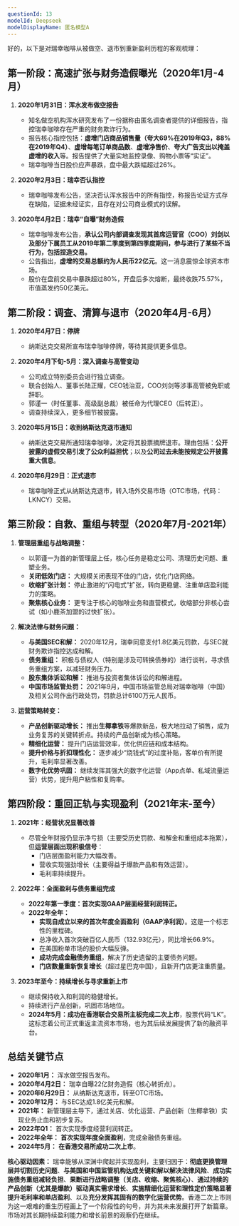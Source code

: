 ```yaml
---
questionId: 13
modelId: Deepseek
modelDisplayName: 匿名模型A
---
```

好的，以下是对瑞幸咖啡从被做空、退市到重新盈利历程的客观梳理：

## 第一阶段：高速扩张与财务造假曝光（2020年1月-4月）

1.  **2020年1月31日：浑水发布做空报告**
    *   知名做空机构浑水研究发布了一份据称由匿名调查者提供的详细报告，指控瑞幸咖啡存在严重的财务欺诈行为。
    *   报告核心指控包括：**虚增门店商品销售量（夸大69%在2019年Q3，88%在2019年Q4）**、**虚增每笔订单商品数**、**虚增净售价**、**夸大广告支出以掩盖虚增的收入**等。报告提供了大量实地监控录像、购物小票等“实证”。
    *   瑞幸咖啡当日股价应声暴跌，盘中最大跌幅超过26%。

2.  **2020年2月3日：瑞幸否认指控**
    *   瑞幸咖啡发布公告，坚决否认浑水报告中的所有指控，称报告论证方式存在缺陷，证据未经证实，且存在对公司商业模式的误解。

3.  **2020年4月2日：瑞幸“自曝”财务造假**
    *   瑞幸咖啡发布公告，**承认公司内部调查发现其首席运营官（COO）刘剑以及部分下属员工从2019年第二季度到第四季度期间，参与进行了某些不当行为，包括捏造交易。**
    *   公告指出，**虚增的交易总额约为人民币22亿元**。这一消息震惊全球资本市场。
    *   股价在盘前交易中暴跌超过80%，开盘后多次熔断，最终收跌75.57%，市值蒸发约50亿美元。

## 第二阶段：调查、清算与退市（2020年4月-6月）

1.  **2020年4月7日：停牌**
    *   纳斯达克交易所宣布瑞幸咖啡停牌，等待其提供更多信息。

2.  **2020年4月下旬-5月：深入调查与高管变动**
    *   公司成立特别委员会进行独立调查。
    *   联合创始人、董事长陆正耀，CEO钱治亚，COO刘剑等涉事高管被免职或辞职。
    *   郭谨一（时任董事、高级副总裁）被任命为代理CEO（后转正）。
    *   调查持续深入，更多细节被披露。

3.  **2020年5月15日：收到纳斯达克退市通知**
    *   纳斯达克交易所通知瑞幸咖啡，决定将其股票摘牌退市。理由包括：**公开披露的虚假交易引发了公众利益担忧**；以及**公司过去未能按规定公开披露重大信息**。

4.  **2020年6月29日：正式退市**
    *   瑞幸咖啡正式从纳斯达克退市，转入场外交易市场（OTC市场，代码：LKNCY）交易。

## 第三阶段：自救、重组与转型（2020年7月-2021年）

1.  **管理层重组与战略调整：**
    *   以郭谨一为首的新管理层上任，核心任务是稳定公司、清理历史问题、重塑业务。
    *   **关闭低效门店：** 大规模关闭表现不佳的门店，优化门店网络。
    *   **收缩扩张计划：** 停止激进的“闪电式”扩张，转向更稳健、注重单店盈利能力的策略。
    *   **聚焦核心业务：** 更专注于核心的咖啡业务和直营模式，收缩部分非核心尝试（如小鹿茶加盟的过快扩张）。

2.  **解决法律与财务问题：**
    *   **与美国SEC和解：** 2020年12月，瑞幸同意支付1.8亿美元罚款，与SEC就财务欺诈指控达成和解。
    *   **债务重组：** 积极与债权人（特别是涉及可转换债券的）进行谈判，寻求债务重组方案，以减轻财务压力。
    *   **股东集体诉讼和解：** 推进与投资者集体诉讼的和解进程。
    *   **中国市场监管处罚：** 2021年9月，中国市场监管总局对瑞幸咖啡（中国）及相关公司作出行政处罚，罚款总计6100万元人民币。

3.  **运营策略转变：**
    *   **产品创新驱动增长：** 推出**生椰拿铁**等爆款新品，极大地拉动了销售，成为业务复苏的关键转折点。持续的产品创新成为核心策略。
    *   **精细化运营：** 提升门店运营效率，优化供应链和成本结构。
    *   **提升价格与折扣理性化：** 逐步减少“烧钱式”的过度补贴，客单价有所提升，毛利率显著改善。
    *   **数字化优势巩固：** 继续发挥其强大的数字化运营（App点单、私域流量运营）优势，提升用户粘性和复购率。

## 第四阶段：重回正轨与实现盈利（2021年末-至今）

1.  **2021年：经营状况显著改善**
    *   尽管全年财报仍显示净亏损（主要受历史罚款、和解金和重组成本拖累），但**运营层面出现积极信号**：
        *   门店层面盈利能力大幅改善。
        *   营收实现强劲增长（主要得益于爆款产品和有效运营）。
        *   毛利率持续提升。

2.  **2022年：全面盈利与债务重组完成**
    *   **2022年第一季度：首次实现GAAP层面经营利润转正。**
    *   **2022年全年：**
        *   **实现自成立以来的首次年度全面盈利（GAAP净利润）**。这是一个标志性的里程碑。
        *   总净收入首次突破百亿人民币（132.93亿元），同比增长66.9%。
        *   在美国粉单市场的股价大幅反弹。
        *   **成功完成金融债务重组**，解决了历史遗留的主要债务问题。
        *   **门店数量重新恢复增长**（超过星巴克中国），且新开门店更注重质量。

3.  **2023年至今：持续增长与寻求重新上市**
    *   继续保持收入和利润的稳健增长。
    *   持续进行产品创新，巩固市场地位。
    *   **2024年5月：成功在香港联合交易所主板完成二次上市**，股票代码“LK”。这标志着公司正式重返主流资本市场，也为其后续发展提供了新的融资平台。

## 总结关键节点

*   **2020年1月：** 浑水做空报告发布。
*   **2020年4月2日：** 瑞幸自曝22亿财务造假（核心转折点）。
*   **2020年6月29日：** 从纳斯达克退市，转至OTC市场。
*   **2020年12月：** 与SEC达成1.8亿美元和解。
*   **2021年：** 新管理层主导下，通过关店、优化运营、产品创新（生椰拿铁）实现业务止血和初步复苏。
*   **2022年Q1：** 首次实现季度经营利润转正。
*   **2022年全年：** **首次实现年度全面盈利**，完成金融债务重组。
*   **2024年5月：** **在香港交易所成功二次上市**。

**核心驱动因素：** 瑞幸能够从深渊中爬起并实现盈利，主要归因于：**彻底更换管理层并切割历史问题**、**与美国和中国监管机构达成关键和解以解决法律风险**、**成功实施债务重组减轻负担**、**果断进行战略调整（关店、收缩、聚焦核心）**、**通过持续的产品创新（尤其是爆款）驱动真实需求增长**、**实施精细化运营和理性定价策略显著提升毛利率和单店盈利**、以及**充分发挥其固有的数字化运营优势**。香港二次上市则为这一艰难的重生历程画上了一个阶段性的句号，并为其未来发展打开了新篇章。市场对其长期持续盈利能力和增长前景的观察仍在继续。